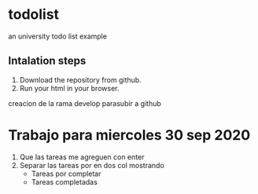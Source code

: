 # todolist

an university todo list example

## Intalation steps

1. Download the repository from github.
2. Run your html in your browser.

creacion de la rama develop parasubir a github

# Trabajo para miercoles 30 sep 2020

1. Que las tareas me agreguen con enter
2. Separar las tareas por en dos col mostrando
   - Tareas por completar
   - Tareas completadas
